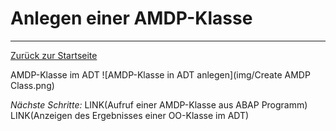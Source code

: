 # Anlegen einer AMDP-Klasse
---

[Zurück zur Startseite](https://wolfgangzeller.github.io/ABAP-for-SAP-BW/)

AMDP-Klasse im ADT
![AMDP-Klasse in ADT anlegen](img/Create AMDP Class.png)


*Nächste Schritte:*
LINK(Aufruf einer AMDP-Klasse aus ABAP Programm)
LINK(Anzeigen des Ergebnisses einer OO-Klasse im ADT)
